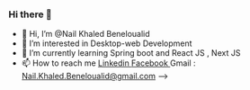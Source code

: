 ### Hi there 👋

- 👋 Hi, I’m @Nail Khaled Beneloualid
- 👀 I’m interested in Desktop-web Development 
- 🌱 I’m currently learning Spring boot and React JS , Next JS  
- 📫 How to reach me 
<a href = https://www.linkedin.com/in/nail-khaled-beneloualid> Linkedin </a>
<a href = https://www.facebook.com/nailKhaaled> Facebook </a>
Gmail : Nail.Khaled.Beneloualid@gmail.com
-->
